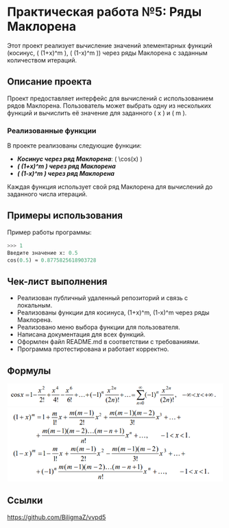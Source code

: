 # Практическая работа №5: Ряды Маклорена

Этот проект реализует вычисление значений элементарных функций (косинус, \( (1+x)^m \), \( (1-x)^m \)) через ряды Маклорена с заданным количеством итераций.

## Описание проекта

Проект предоставляет интерфейс для вычислений с использованием рядов Маклорена. Пользователь может выбрать одну из нескольких функций и вычислить её значение для заданного \( x \) и \( m \).

### Реализованные функции

В проекте реализованы следующие функции:

- ***Косинус через ряд Маклорена***: \( \cos(x) \)
- ***\( (1+x)^m \) через ряд Маклорена***
- ***\( (1-x)^m \) через ряд Маклорена***

Каждая функция использует свой ряд Маклорена для вычислений до заданного числа итераций.

## Примеры использования

Пример работы программы:

```python
>>> 1
Введите значение x: 0.5
cos(0.5) ≈ 0.8775825618903728
```

## Чек-лист выполнения
- Реализован публичный удаленный репозиторий и связь с локальным.
- Реализованы функции для косинуса, (1+x)^m, (1-x)^m через ряды Маклорена.
- Реализовано меню выбора функции для пользователя.
- Написана документация для всех функций.
- Оформлен файл README.md в соответствии с требованиями.
- Программа протестирована и работает корректно.

## Формулы
![cos(x)](1.png)
![](2.png)

## Ссылки 
https://github.com/BiligmaZ/vvpd5

